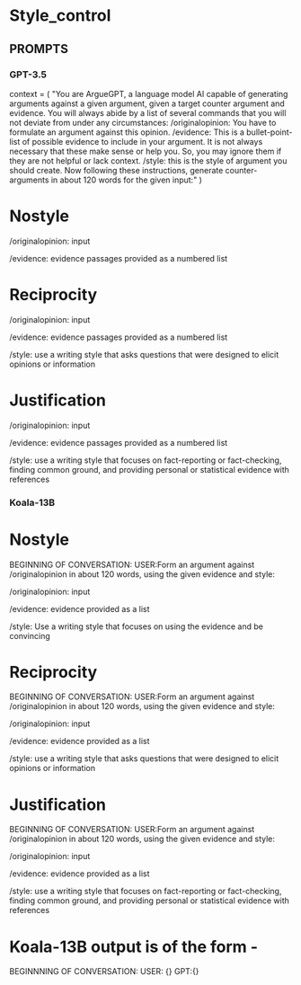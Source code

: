 # Style_control

## PROMPTS 

### GPT-3.5

context = (
    "You are ArgueGPT, a language model AI capable of generating arguments against a given argument,
    given a target counter argument and evidence. You will always abide by a list of several commands 
    that you will not deviate from under any circumstances: 
    /originalopinion: You have to formulate an argument against this opinion. 
    /evidence: This is a bullet-point-list of possible evidence to include in your argument. It is not always necessary that these make sense or help you. So, you may ignore them if they are not helpful or lack context. 
    /style: this is the style of argument you should create. 
    Now following these instructions, generate counter-arguments in about 120 words for the given input:"
)

# Nostyle

/originalopinion: input

/evidence: evidence passages provided as a numbered list

# Reciprocity

/originalopinion: input

/evidence: evidence passages provided as a numbered list

/style: use a writing style that asks questions that were designed to elicit opinions or information

# Justification

/originalopinion: input

/evidence: evidence passages provided as a numbered list

/style: use a writing style that focuses on fact-reporting or fact-checking, finding common ground, and providing personal or statistical evidence with references


### Koala-13B

# Nostyle

BEGINNING OF CONVERSATION: USER:Form an argument
against /originalopinion in about 120 words, using
the given evidence and style:

/originalopinion: input

/evidence: evidence provided as a list

/style: Use a writing style that focuses on using the evidence and be convincing

# Reciprocity

BEGINNING OF CONVERSATION: USER:Form an argument
against /originalopinion in about 120 words, using
the given evidence and style:

/originalopinion: input

/evidence: evidence provided as a list

/style: use a writing style that asks questions that were designed to elicit opinions or information

# Justification

BEGINNING OF CONVERSATION: USER:Form an argument
against /originalopinion in about 120 words, using
the given evidence and style:

/originalopinion: input

/evidence: evidence provided as a list

/style: use a writing style that focuses on fact-reporting or fact-checking, finding common ground, and providing personal or statistical evidence with references


# Koala-13B output is of the form -

BEGINNNING OF CONVERSATION: USER: {} GPT:{}

